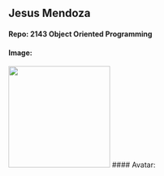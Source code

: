 ## Jesus Mendoza
#### Repo: 2143 Object Oriented Programming
#### Image:
<img src="https://ca.slack-edge.com/TBMBG710S-U07J6EFCBTR-ef25ca4db77f-512" width="200">
#### Avatar:
<img src="[https://avatars.githubusercontent.com/u/162663012s=400&u=d33c92fb8cc40c36474756198806585946fb1596&v=4](https://avatars.githubusercontent.com/u/162663012?s=400&u=d33c92fb8cc40c36474756198806585946fb1596&v=4)" width="75>
